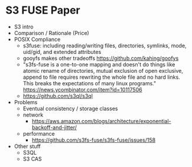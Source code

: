# S3 FUSE Paper



- S3 intro
- Comparison / Rationale (Price)
- POSIX Compliance
	- s3fuse: including reading/writing files, directories, symlinks, mode, uid/gid, and extended attributes
	- gooyfs makes other tradeoffs https://github.com/kahing/goofys
	- "s3fs-fuse is a one-to-one mapping and doesn't do things like atomic rename of directories, mutual exclusion of open exclusive, append to file requires rewriting the whole file and no hard links. This breaks the expectations of many linux programs." https://news.ycombinator.com/item?id=10117506
	- https://github.com/s3ql/s3ql
- Problems
	- Eventual consistency / storage classes
	- network
		- https://aws.amazon.com/blogs/architecture/exponential-backoff-and-jitter/
	- performance
		- https://github.com/s3fs-fuse/s3fs-fuse/issues/158
- Other stuff
	- S3QL
	- S3 CAS
